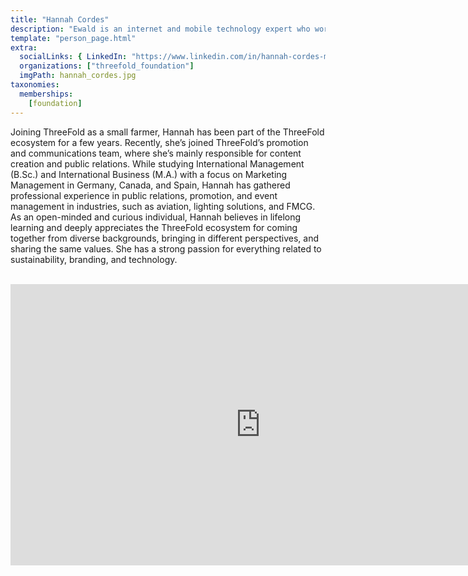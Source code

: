 ```yaml
---
title: "Hannah Cordes"
description: "Ewald is an internet and mobile technology expert who worked at Hewlett...."
template: "person_page.html"
extra:
  socialLinks: { LinkedIn: "https://www.linkedin.com/in/hannah-cordes-marketing-management/" }
  organizations: ["threefold_foundation"]
  imgPath: hannah_cordes.jpg
taxonomies:
  memberships:
    [foundation]
---
```


Joining ThreeFold as a small farmer, Hannah has been part of the ThreeFold ecosystem for a few years. Recently, she’s joined ThreeFold’s promotion and communications team, where she’s mainly responsible for content creation and public relations. While studying International Management (B.Sc.) and International Business (M.A.) with a focus on Marketing Management in Germany, Canada, and Spain, Hannah has gathered professional experience in public relations, promotion, and event management in industries, such as aviation, lighting solutions, and FMCG. As an open-minded and curious individual, Hannah believes in lifelong learning and deeply appreciates the ThreeFold ecosystem for coming together from diverse backgrounds, bringing in different perspectives, and sharing the same values. She has a strong passion for everything related to sustainability, branding, and technology.

<BR>
<div class="aspect-w-16 aspect-h-9">
<iframe src="https://player.vimeo.com/video/596392374" width="800" height="450" frameborder="0" allow="autoplay; fullscreen" allowfullscreen></iframe>
</div>
<BR>


